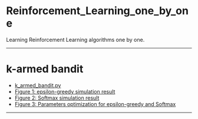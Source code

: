 # Reinforcement_Learning_one_by_one
Learning Reinforcement Learning algorithms one by one.

----

# k-armed bandit

- [k_armed_bandit.py](https://github.com/ChenDdon/Reinforcement_Learning_one_by_one/blob/master/k_armed_bandit/k_armed_bandit.py)
- [Figure 1: epsilon-greedy simulation result](https://raw.github.com/ChenDdon/Reinforcement_Learning_one_by_one/blob/master/k_armed_bandit/images/e_greedy_simulate.png)
- [Figure 2: Softmax simulation result](https://github.com/ChenDdon/Reinforcement_Learning_one_by_one/blob/master/k_armed_bandit/softmax_simulate.png)
- [Figure 3: Parameters optimization for epsilon-greedy and Softmax](https://github.com/ChenDdon/Reinforcement_Learning_one_by_one/blob/master/k_armed_bandit/softmax_simulate.png)

----
